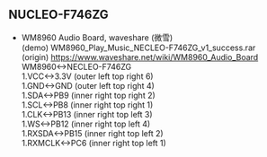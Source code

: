 ## NUCLEO-F746ZG  
* WM8960 Audio Board, waveshare (微雪)    
(demo) WM8960_Play_Music_NECLEO-F746ZG_v1_success.rar  
(origin) https://www.waveshare.net/wiki/WM8960_Audio_Board  
WM8960<->NECLEO-F746ZG  
1.VCC<->3.3V (outer left top right 6)  
1.GND<->GND (outer left top right 4)  
1.SDA<->PB9 (inner right top right 2)  
1.SCL<->PB8 (inner right top right 1)  
1.CLK<->PB13 (inner right top left 3)  
1.WS<->PB12 (inner right top left 4)  
1.RXSDA<->PB15 (inner right top left 2)  
1.RXMCLK<->PC6 (inner right top left 1)  
